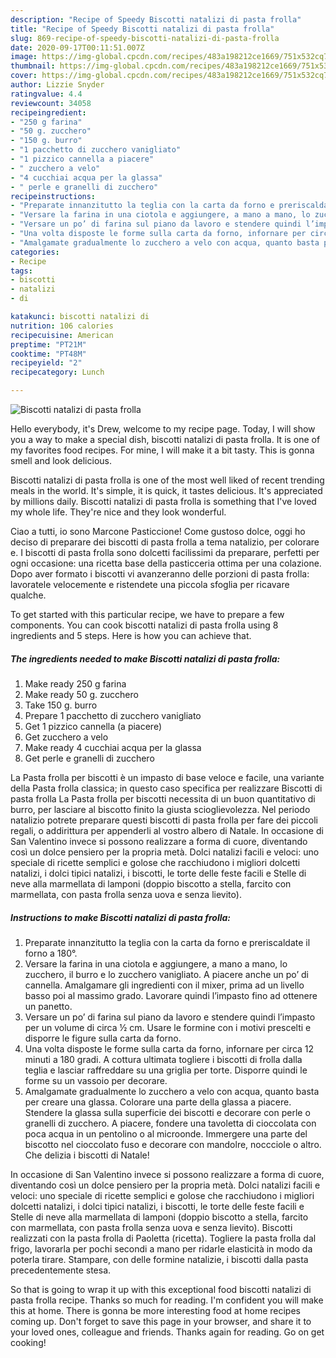 ```yaml
---
description: "Recipe of Speedy Biscotti natalizi di pasta frolla"
title: "Recipe of Speedy Biscotti natalizi di pasta frolla"
slug: 869-recipe-of-speedy-biscotti-natalizi-di-pasta-frolla
date: 2020-09-17T00:11:51.007Z
image: https://img-global.cpcdn.com/recipes/483a198212ce1669/751x532cq70/biscotti-natalizi-di-pasta-frolla-recipe-main-photo.jpg
thumbnail: https://img-global.cpcdn.com/recipes/483a198212ce1669/751x532cq70/biscotti-natalizi-di-pasta-frolla-recipe-main-photo.jpg
cover: https://img-global.cpcdn.com/recipes/483a198212ce1669/751x532cq70/biscotti-natalizi-di-pasta-frolla-recipe-main-photo.jpg
author: Lizzie Snyder
ratingvalue: 4.4
reviewcount: 34058
recipeingredient:
- "250 g farina"
- "50 g. zucchero"
- "150 g. burro"
- "1 pacchetto di zucchero vanigliato"
- "1 pizzico cannella a piacere"
- " zucchero a velo"
- "4 cucchiai acqua per la glassa"
- " perle e granelli di zucchero"
recipeinstructions:
- "Preparate innanzitutto la teglia con la carta da forno e preriscaldate il forno a 180°."
- "Versare la farina in una ciotola e aggiungere, a mano a mano, lo zucchero, il burro e lo zucchero vanigliato. A piacere anche un po’ di cannella. Amalgamare gli ingredienti con il mixer, prima ad un livello basso poi al massimo grado. Lavorare quindi l’impasto fino ad ottenere un panetto."
- "Versare un po’ di farina sul piano da lavoro e stendere quindi l’impasto per un volume di circa ½ cm. Usare le formine con i motivi prescelti e disporre le figure sulla carta da forno."
- "Una volta disposte le forme sulla carta da forno, infornare per circa 12 minuti a 180 gradi. A cottura ultimata togliere i biscotti di frolla dalla teglia e lasciar raffreddare su una griglia per torte. Disporre quindi le forme su un vassoio per decorare."
- "Amalgamate gradualmente lo zucchero a velo con acqua, quanto basta per creare una glassa. Colorare una parte della glassa a piacere. Stendere la glassa sulla superficie dei biscotti e decorare con perle o granelli di zucchero. A piacere, fondere una tavoletta di cioccolata con poca acqua in un pentolino o al microonde. Immergere una parte del biscotto nel cioccolato fuso e decorare con mandolre, noccciole o altro. Che delizia i biscotti di Natale!"
categories:
- Recipe
tags:
- biscotti
- natalizi
- di

katakunci: biscotti natalizi di 
nutrition: 106 calories
recipecuisine: American
preptime: "PT21M"
cooktime: "PT48M"
recipeyield: "2"
recipecategory: Lunch

---
```



![Biscotti natalizi di pasta frolla](https://img-global.cpcdn.com/recipes/483a198212ce1669/751x532cq70/biscotti-natalizi-di-pasta-frolla-recipe-main-photo.jpg)

Hello everybody, it's Drew, welcome to my recipe page. Today, I will show you a way to make a special dish, biscotti natalizi di pasta frolla. It is one of my favorites food recipes. For mine, I will make it a bit tasty. This is gonna smell and look delicious.

Biscotti natalizi di pasta frolla is one of the most well liked of recent trending meals in the world. It's simple, it is quick, it tastes delicious. It's appreciated by millions daily. Biscotti natalizi di pasta frolla is something that I've loved my whole life. They're nice and they look wonderful.

Ciao a tutti, io sono Marcone Pasticcione! Come gustoso dolce, oggi ho deciso di preparare dei biscotti di pasta frolla a tema natalizio, per colorare e. I biscotti di pasta frolla sono dolcetti facilissimi da preparare, perfetti per ogni occasione: una ricetta base della pasticceria ottima per una colazione. Dopo aver formato i biscotti vi avanzeranno delle porzioni di pasta frolla: lavoratele velocemente e ristendete una piccola sfoglia per ricavare qualche.


To get started with this particular recipe, we have to prepare a few components. You can cook biscotti natalizi di pasta frolla using 8 ingredients and 5 steps. Here is how you can achieve that.

<!--inarticleads1-->

##### The ingredients needed to make Biscotti natalizi di pasta frolla:

1. Make ready 250 g farina
1. Make ready 50 g. zucchero
1. Take 150 g. burro
1. Prepare 1 pacchetto di zucchero vanigliato
1. Get 1 pizzico cannella (a piacere)
1. Get  zucchero a velo
1. Make ready 4 cucchiai acqua per la glassa
1. Get  perle e granelli di zucchero


La Pasta frolla per biscotti è un impasto di base veloce e facile, una variante della Pasta frolla classica; in questo caso specifica per realizzare Biscotti di pasta frolla La Pasta frolla per biscotti necessita di un buon quantitativo di burro, per lasciare al biscotto finito la giusta scioglievolezza. Nel periodo natalizio potrete preparare questi biscotti di pasta frolla per fare dei piccoli regali, o addirittura per appenderli al vostro albero di Natale. In occasione di San Valentino invece si possono realizzare a forma di cuore, diventando così un dolce pensiero per la propria metà. Dolci natalizi facili e veloci: uno speciale di ricette semplici e golose che racchiudono i migliori dolcetti natalizi, i dolci tipici natalizi, i biscotti, le torte delle feste facili e Stelle di neve alla marmellata di lamponi (doppio biscotto a stella, farcito con marmellata, con pasta frolla senza uova e senza lievito). 

<!--inarticleads2-->

##### Instructions to make Biscotti natalizi di pasta frolla:

1. Preparate innanzitutto la teglia con la carta da forno e preriscaldate il forno a 180°.
1. Versare la farina in una ciotola e aggiungere, a mano a mano, lo zucchero, il burro e lo zucchero vanigliato. A piacere anche un po’ di cannella. Amalgamare gli ingredienti con il mixer, prima ad un livello basso poi al massimo grado. Lavorare quindi l’impasto fino ad ottenere un panetto.
1. Versare un po’ di farina sul piano da lavoro e stendere quindi l’impasto per un volume di circa ½ cm. Usare le formine con i motivi prescelti e disporre le figure sulla carta da forno.
1. Una volta disposte le forme sulla carta da forno, infornare per circa 12 minuti a 180 gradi. A cottura ultimata togliere i biscotti di frolla dalla teglia e lasciar raffreddare su una griglia per torte. Disporre quindi le forme su un vassoio per decorare.
1. Amalgamate gradualmente lo zucchero a velo con acqua, quanto basta per creare una glassa. Colorare una parte della glassa a piacere. Stendere la glassa sulla superficie dei biscotti e decorare con perle o granelli di zucchero. A piacere, fondere una tavoletta di cioccolata con poca acqua in un pentolino o al microonde. Immergere una parte del biscotto nel cioccolato fuso e decorare con mandolre, noccciole o altro. Che delizia i biscotti di Natale!


In occasione di San Valentino invece si possono realizzare a forma di cuore, diventando così un dolce pensiero per la propria metà. Dolci natalizi facili e veloci: uno speciale di ricette semplici e golose che racchiudono i migliori dolcetti natalizi, i dolci tipici natalizi, i biscotti, le torte delle feste facili e Stelle di neve alla marmellata di lamponi (doppio biscotto a stella, farcito con marmellata, con pasta frolla senza uova e senza lievito). Biscotti realizzati con la pasta frolla di Paoletta (ricetta). Togliere la pasta frolla dal frigo, lavorarla per pochi secondi a mano per ridarle elasticità in modo da poterla tirare. Stampare, con delle formine natalizie, i biscotti dalla pasta precedentemente stesa. 

So that is going to wrap it up with this exceptional food biscotti natalizi di pasta frolla recipe. Thanks so much for reading. I'm confident you will make this at home. There is gonna be more interesting food at home recipes coming up. Don't forget to save this page in your browser, and share it to your loved ones, colleague and friends. Thanks again for reading. Go on get cooking!
